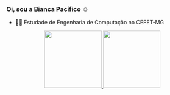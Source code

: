 ### Oi, sou a Bianca Pacífico ☺️

- 👩‍💻 Estudade de Engenharia de Computação no CEFET-MG

<div align="center">
  <a href="https://github.com/biapacifico">
  <img height="150em" src="https://github-readme-stats.vercel.app/api?username=biapacifico&show_icons=true&theme=onedark&include_all_commits=true&count_private=true"/>
  <img height="150em" src="https://github-readme-stats.vercel.app/api/top-langs/?username=biapacifico&layout=compact&langs_count=7&theme=onedark"/>
</div>
